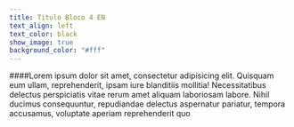 ```yaml
---
title: Titulo Bloco 4 EN
text_align: left
text_color: black
show_image: true
background_color: "#fff"
---
```


####Lorem ipsum dolor sit amet, consectetur adipisicing elit. Quisquam eum ullam, reprehenderit, ipsam iure blanditiis mollitia! Necessitatibus delectus perspiciatis vitae rerum amet aliquam laboriosam labore. Nihil ducimus consequuntur, repudiandae delectus aspernatur pariatur, tempora accusamus, voluptate aperiam reprehenderit quo 